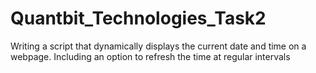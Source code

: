 # Quantbit_Technologies_Task2
Writing a script that dynamically displays the current date and time on a webpage.
Including an option to refresh the time at regular intervals
